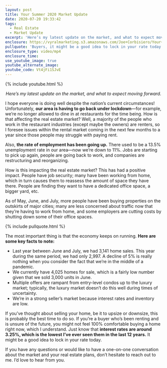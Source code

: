 ```yaml
---
layout: post
title: Your Summer 2020 Market Update
date: 2020-07-20 19:33:42
tags:
  - Real Estate
  - Market Update
excerpt: 'Here’s my latest update on the market, and what to expect moving forward.'
enclosure: https://vyralmarketing.s3.amazonaws.com/Joe+Corbisiero/Your+Summer+2020+Market+Update.mp4
pullquote: 'Buyers, it might be a good idea to lock in your rate today.'
enclosure_type: video/mp4
enclosure_time:
use_youtube_image: true
youtube_alternate_image:
youtube_code: Vt4jFi1SJvE
---
```


{% include youtube.html %}

 <p style="text-align: center;"><em>
Here’s my latest update on the market, and what to expect moving forward.</em></p>

I hope everyone is doing well despite the nation’s current circumstances\! Unfortunately, **our area is having to go back under lockdown**—for example, we’re no longer allowed to dine in at restaurants for the time being. How is that affecting the real estate market? Well, a majority of the people who work in the restaurant industries (except maybe the owners) are renters, so I foresee issues within the rental market coming in the next few months to a year since those people may struggle with paying rent.&nbsp;

Also, **the rate of employment has been going up.** There used to be a 13.5% unemployment rate in our area—now we’re down to 11%. Jobs are starting to pick up again, people are going back to work, and companies are restructuring and reorganizing.

How is this impacting the real estate market? This has had a positive impact. People have job security; many have been working from home, which in turn causes them to reassess the amount of space they have there. People are finding they want to have a dedicated office space, a bigger yard, etc.

As of May, June, and July, more people have been buying properties on the outskirts of major cities; many are less concerned about traffic now that they’re having to work from home, and some employers are cutting costs by shutting down some of their office spaces.

{% include pullquote.html %}

The most important thing is that the economy keeps on running. **Here are some key facts to note:**

* Last year between June and July, we had 3,141 home sales. This year during the same period, we had only 2,997. A decline of 5% is really nothing when you consider the fact that we’re in the middle of a pandemic.
* We currently have 4,025 homes for sale, which is a fairly low number given that we sold 3,000 units in June.
* Multiple offers are rampant from entry-level condos up to the luxury market; typically, the luxury market doesn’t do this well during times of uncertainty.&nbsp;
* We’re in a strong seller’s market because interest rates and inventory are low.

If you’ve thought about selling your home, be it to upsize or downsize, this is probably the best time to do so. If you’re a buyer who’s been renting and is unsure of the future, you might not feel 100% comfortable buying a home right now, which I understand. Just know that **interest rates are around 3.25%, which is the lowest I’ve ever seen them in the last 12 years.** It might be a good idea to lock in your rate today.

If you have any questions or would like to have a one-on-one conversation about the market and your real estate plans, don’t hesitate to reach out to me. I’d love to hear from you.